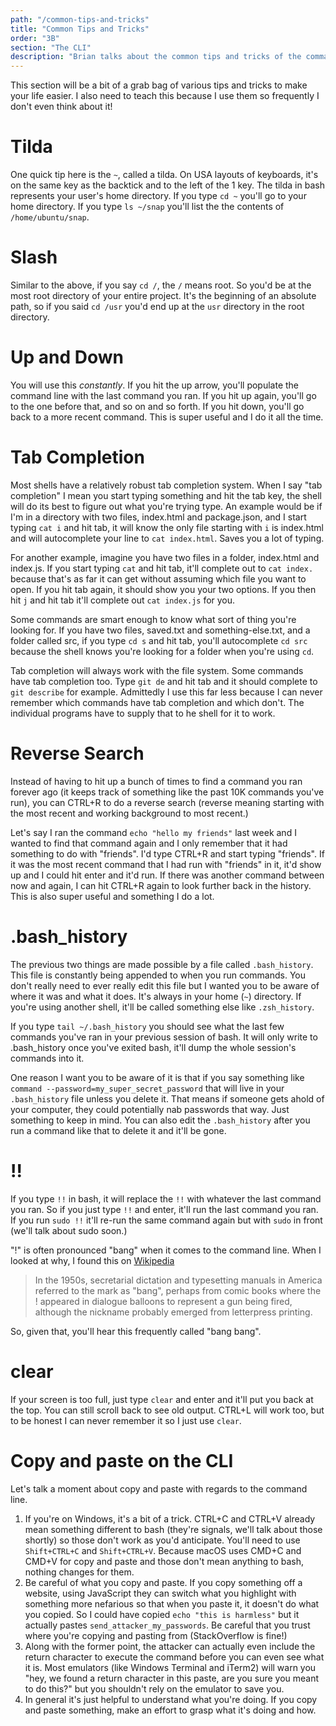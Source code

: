 ```yaml
---
path: "/common-tips-and-tricks"
title: "Common Tips and Tricks"
order: "3B"
section: "The CLI"
description: "Brian talks about the common tips and tricks of the command line like what tilda means, how to find commands you previously ran, and other things to make your life on the command line"
---
```


This section will be a bit of a grab bag of various tips and tricks to make your life easier. I also need to teach this because I use them so frequently I don't even think about it!

# Tilda

One quick tip here is the `~`, called a tilda. On USA layouts of keyboards, it's on the same key as the backtick and to the left of the 1 key. The tilda in bash represents your user's home directory. If you type `cd ~` you'll go to your home directory. If you type `ls ~/snap` you'll list the the contents of `/home/ubuntu/snap`.

# Slash

Similar to the above, if you say `cd /`, the `/` means root. So you'd be at the most root directory of your entire project. It's the beginning of an absolute path, so if you said `cd /usr` you'd end up at the `usr` directory in the root directory.

# Up and Down

You will use this _constantly_. If you hit the up arrow, you'll populate the command line with the last command you ran. If you hit up again, you'll go to the one before that, and so on and so forth. If you hit down, you'll go back to a more recent command. This is super useful and I do it all the time.

# Tab Completion

Most shells have a relatively robust tab completion system. When I say "tab completion" I mean you start typing something and hit the tab key, the shell will do its best to figure out what you're trying type. An example would be if I'm in a directory with two files, index.html and package.json, and I start typing `cat i` and hit tab, it will know the only file starting with `i` is index.html and will autocomplete your line to `cat index.html`. Saves you a lot of typing.

For another example, imagine you have two files in a folder, index.html and index.js. If you start typing `cat` and hit tab, it'll complete out to `cat index.` because that's as far it can get without assuming which file you want to open. If you hit tab again, it should show you your two options. If you then hit `j` and hit tab it'll complete out `cat index.js` for you.

Some commands are smart enough to know what sort of thing you're looking for. If you have two files, saved.txt and something-else.txt, and a folder called src, if you type `cd s` and hit tab, you'll autocomplete `cd src` because the shell knows you're looking for a folder when you're using `cd`.

Tab completion will always work with the file system. Some commands have tab completion too. Type `git de` and hit tab and it should complete to `git describe` for example. Admittedly I use this far less because I can never remember which commands have tab completion and which don't. The individual programs have to supply that to he shell for it to work.

# Reverse Search

Instead of having to hit up a bunch of times to find a command you ran forever ago (it keeps track of something like the past 10K commands you've run), you can CTRL+R to do a reverse search (reverse meaning starting with the most recent and working background to most recent.)

Let's say I ran the command `echo "hello my friends"` last week and I wanted to find that command again and I only remember that it had something to do with "friends". I'd type CTRL+R and start typing "friends". If it was the most recent command that I had run with "friends" in it, it'd show up and I could hit enter and it'd run. If there was another command between now and again, I can hit CTRL+R again to look further back in the history. This is also super useful and something I do a lot.

# .bash_history

The previous two things are made possible by a file called `.bash_history`. This file is constantly being appended to when you run commands. You don't really need to ever really edit this file but I wanted you to be aware of where it was and what it does. It's always in your home (`~`) directory. If you're using another shell, it'll be called something else like `.zsh_history`.

If you type `tail ~/.bash_history` you should see what the last few commands you've ran in your previous session of bash. It will only write to .bash_history once you've exited bash, it'll dump the whole session's commands into it.

One reason I want you to be aware of it is that if you say something like `command --password=my_super_secret_password` that will live in your `.bash_history` file unless you delete it. That means if someone gets ahold of your computer, they could potentially nab passwords that way. Just something to keep in mind. You can also edit the `.bash_history` after you run a command like that to delete it and it'll be gone.

# !!

If you type `!!` in bash, it will replace the `!!` with whatever the last command you ran. So if you just type `!!` and enter, it'll run the last command you ran. If you run `sudo !!` it'll re-run the same command again but with `sudo` in front (we'll talk about sudo soon.)

"!" is often pronounced "bang" when it comes to the command line. When I looked at why, I found this on [Wikipedia][wiki]

> In the 1950s, secretarial dictation and typesetting manuals in America referred to the mark as "bang", perhaps from comic books where the ! appeared in dialogue balloons to represent a gun being fired, although the nickname probably emerged from letterpress printing.

So, given that, you'll hear this frequently called "bang bang".

# clear

If your screen is too full, just type `clear` and enter and it'll put you back at the top. You can still scroll back to see old output. CTRL+L will work too, but to be honest I can never remember it so I just use `clear`.

# Copy and paste on the CLI

Let's talk a moment about copy and paste with regards to the command line.

1. If you're on Windows, it's a bit of a trick. CTRL+C and CTRL+V already mean something different to bash (they're signals, we'll talk about those shortly) so those don't work as you'd anticipate. You'll need to use `Shift+CTRL+C` and `Shift+CTRL+V`. Because macOS uses CMD+C and CMD+V for copy and paste and those don't mean anything to bash, nothing changes for them.
2. Be careful of what you copy and paste. If you copy something off a website, using JavaScript they can switch what you highlight with something more nefarious so that when you paste it, it doesn't do what you copied. So I could have copied `echo "this is harmless"` but it actually pastes `send_attacker_my_passwords`. Be careful that you trust where you're copying and pasting from (StackOverflow is fine!)
3. Along with the former point, the attacker can actually even include the return character to execute the command before you can even see what it is. Most emulators (like Windows Terminal and iTerm2) will warn you "hey, we found a return character in this paste, are you sure you meant to do this?" but you shouldn't rely on the emulator to save you.
4. In general it's just helpful to understand what you're doing. If you copy and paste something, make an effort to grasp what it's doing and how.

[wiki]: https://en.wikipedia.org/wiki/Exclamation_mark#History
